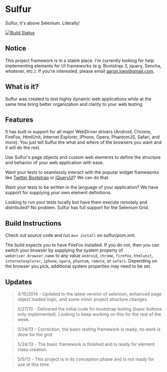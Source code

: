 # Sulfur

Sulfur, it's above Selenium. Literally!

[![Build Status](https://travis-ci.org/loesak/sulfur.png?branch=master)](https://travis-ci.org/loesak/sulfur)

## Notice

This project framework is in a stable place. I'm currently looking for help implementing elements for UI frameworks (e.g. Bootstrap 3, jquery, Sencha, whatever, etc.). If you're interested, please email aaron.loes@gmail.com.

## What is it?

Sulfur was created to test highly dynamic web applications while at the same time bring better organization and clarity to your web testing. 

## Features

It has built in support for all major WebDriver drivers (Android, Chrome, FireFox, HtmlUnit, Internet Explorer, iPhone, Opera, PhantomJS, Safari, and more). You just tell Sulfur the what and where of the browsers you want and it will do the rest.

Use Sulfur's page objects and custom web elements to define the structure and behavior of your web application with ease.

Want your tests to seamlessly interact with the popular widget frameworks like [Twitter Bootstrap][1] or [jQueryUI][2]? We can do that.

Want your tests to be written in the language of your application? We have support for supplying your own element definitions.

Looking to run your tests locally but have them execute remotely and distributed? No problem. Sulfur has full support for the Selenium Grid.

## Build Instructions

Check out source code and run `mvn install` on sulfur/pom.xml.

The build expects you to have FireFox installed. If you do not, then you can switch your browser by supplying the system property of `webdriver.browser.name` to any value `android`, `chrome`, `firefox`, `htmlunit`, `internetexplorer`, `iphone`, `opera`, `phantom`, `remote`, or `safari`. Depending on the browser you pick, additional system properties may need to be set.

## Updates

> 4/15/2014 - Updated to the latest version of selenium, enhanced page object loaded logic, and some minor project structure changes.

> 5/27/13 - Delivered the initial code for bootstrap testing (basic buttons only implemented). Looking to keep working on this for the rest of the week.

> 5/24/13 - Correction, the basic testing framework is ready, no work is done for the grid.

> 5/24/13 - The basic framework is finished and is ready for element class creation.

> 5/5/13 - This project is in its conception phase and is not ready for use at this time.

[1]: http://twitter.github.io/bootstrap/ "Twitter Bootstrap"
[2]: http://jqueryui.com/ "jQueryUI"